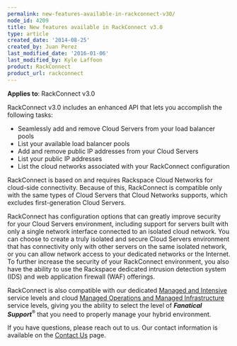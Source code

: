 ```yaml
---
permalink: new-features-available-in-rackconnect-v30/
node_id: 4209
title: New features available in RackConnect v3.0
type: article
created_date: '2014-08-25'
created_by: Juan Perez
last_modified_date: '2016-01-06'
last_modified_by: Kyle Laffoon
product: RackConnect
product_url: rackconnect
---
```


**Applies to**: RackConnect v3.0

RackConnect v3.0 includes an enhanced API that lets you accomplish the
following tasks:

-   Seamlessly add and remove Cloud Servers from your load balancer
    pools
-   List your available load balancer pools
-   Add and remove public IP addresses from your Cloud Servers
-   List your public IP addresses
-   List the cloud networks associated with your RackConnect
    configuration

RackConnect is based on and requires Rackspace Cloud Networks for
cloud-side connectivity. Because of this, RackConnect is compatible only
with the same types of Cloud Servers that Cloud Networks supports, which
excludes first-generation Cloud Servers.

RackConnect has configuration options that can greatly improve security
for your Cloud Servers environment, including support for servers built
with only a single network interface connected to an isolated cloud
network. You can choose to create a truly isolated and secure Cloud
Servers environment that has connectivity only with other servers on the
same isolated network, or you can allow network access to your dedicated
networks or the Internet. To further increase the security of your
RackConnect environment, you also have the ability to use the Rackspace
dedicated intrusion detection system (IDS) and web application firewall
(WAF) offerings.

RackConnect is also compatible with our dedicated [Managed and
Intensive](http://www.rackspace.com/managed-hosting/service-levels/) service
levels and cloud [Managed Operations and Managed
Infrastructure](http://www.rackspace.com/managed-cloud/) service levels,
giving you the ability to select the level of ***Fanatical Support***<sup>&reg;</sup> that
you need to properly manage your hybrid environment.

If you have questions, please reach out to us. Our contact information
is available on the [Contact Us](/how-to/support) page.
